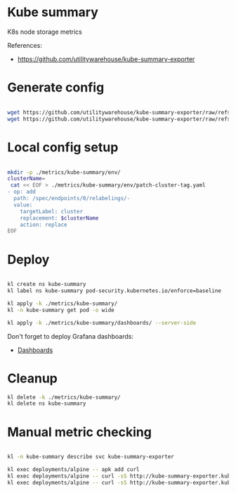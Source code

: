 
# Kube summary

K8s node storage metrics

References:
- https://github.com/utilitywarehouse/kube-summary-exporter

# Generate config

```bash

wget https://github.com/utilitywarehouse/kube-summary-exporter/raw/refs/tags/v0.4.5/manifests/cluster/clusterrole.yaml -O ./metrics/kube-summary/rbac.yaml
wget https://github.com/utilitywarehouse/kube-summary-exporter/raw/refs/tags/v0.4.5/manifests/base/deployment.yaml -O ./metrics/kube-summary/deployment.yaml

```

# Local config setup

```bash

mkdir -p ./metrics/kube-summary/env/
clusterName=
 cat << EOF > ./metrics/kube-summary/env/patch-cluster-tag.yaml
- op: add
  path: /spec/endpoints/0/relabelings/-
  value:
    targetLabel: cluster
    replacement: $clusterName
    action: replace
EOF

```

# Deploy

```bash

kl create ns kube-summary
kl label ns kube-summary pod-security.kubernetes.io/enforce=baseline

kl apply -k ./metrics/kube-summary/
kl -n kube-summary get pod -o wide

kl apply -k ./metrics/kube-summary/dashboards/ --server-side

```

Don't forget to deploy Grafana dashboards:
- [Dashboards](./dashboards/readme.md)

# Cleanup

```bash
kl delete -k ./metrics/kube-summary/
kl delete ns kube-summary
```

# Manual metric checking

```bash

kl -n kube-summary describe svc kube-summary-exporter

kl exec deployments/alpine -- apk add curl
kl exec deployments/alpine -- curl -sS http://kube-summary-exporter.kube-summary:9779/metrics > ./kube-summary-metrics.log
kl exec deployments/alpine -- curl -sS http://kube-summary-exporter.kube-summary:9779/nodes > ./kube-summary-nodes.log

```

